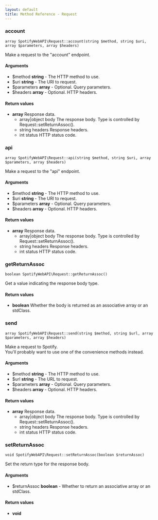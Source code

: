 ```yaml
---
layout: default
title: Method Reference - Request
---
```



### account

    array SpotifyWebAPI\Request::account(string $method, string $uri, array $parameters, array $headers)

Make a request to the "account" endpoint.

#### Arguments
* $method **string** - The HTTP method to use.
* $uri **string** - The URI to request.
* $parameters **array** - Optional. Query parameters.
* $headers **array** - Optional. HTTP headers.


#### Return values
* **array** Response data.
    * array\|object body The response body. Type is controlled by Request::setReturnAssoc().
    * string headers Response headers.
    * int status HTTP status code.



### api

    array SpotifyWebAPI\Request::api(string $method, string $uri, array $parameters, array $headers)

Make a request to the "api" endpoint.

#### Arguments
* $method **string** - The HTTP method to use.
* $uri **string** - The URI to request.
* $parameters **array** - Optional. Query parameters.
* $headers **array** - Optional. HTTP headers.


#### Return values
* **array** Response data.
    * array\|object body The response body. Type is controlled by Request::setReturnAssoc().
    * string headers Response headers.
    * int status HTTP status code.



### getReturnAssoc

    boolean SpotifyWebAPI\Request::getReturnAssoc()

Get a value indicating the response body type.


#### Return values
* **boolean** Whether the body is returned as an associative array or an stdClass.



### send

    array SpotifyWebAPI\Request::send(string $method, string $url, array $parameters, array $headers)

Make a request to Spotify.<br>
You'll probably want to use one of the convenience methods instead.

#### Arguments
* $method **string** - The HTTP method to use.
* $url **string** - The URL to request.
* $parameters **array** - Optional. Query parameters.
* $headers **array** - Optional. HTTP headers.


#### Return values
* **array** Response data.
    * array\|object body The response body. Type is controlled by Request::setReturnAssoc().
    * string headers Response headers.
    * int status HTTP status code.



### setReturnAssoc

    void SpotifyWebAPI\Request::setReturnAssoc(boolean $returnAssoc)

Set the return type for the response body.

#### Arguments
* $returnAssoc **boolean** - Whether to return an associative array or an stdClass.


#### Return values
* **void** 


